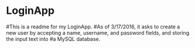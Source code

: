 # LoginApp
#This is a readme for my LoginApp.
#As of 3/17/2016, it asks to create a new user by accepting a name, username, and password fields, and storing the input text into
#a MySQL database.
